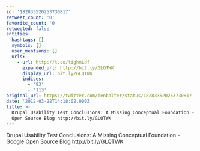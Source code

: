 ```yaml
---
id: '182833520253730817'
retweet_count: '0'
favorite_count: '0'
retweeted: false
entities:
  hashtags: []
  symbols: []
  user_mentions: []
  urls:
    - url: http://t.co/tighmLdf
      expanded_url: http://bit.ly/GLQTWK
      display_url: bit.ly/GLQTWK
      indices:
        - '93'
        - '113'
original_url: https://twitter.com/benbalter/status/182833520253730817
date: '2012-03-22T14:18:02.000Z'
title: >-
  Drupal Usability Test Conclusions: A Missing Conceptual Foundation - Google
  Open Source Blog http://bit.ly/GLQTWK
---
```


Drupal Usability Test Conclusions: A Missing Conceptual Foundation - Google Open Source Blog http://bit.ly/GLQTWK